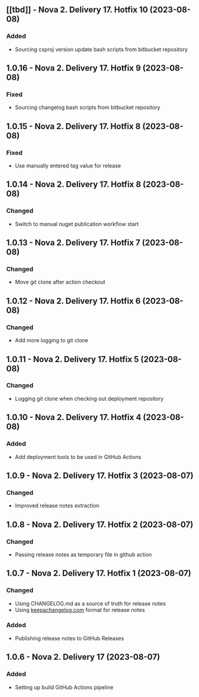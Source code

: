 ## [[tbd]] - Nova 2. Delivery 17. Hotfix 10 (2023-08-08)

### Added
* Sourcing csproj version update bash scripts from bitbucket repository

## 1.0.16 - Nova 2. Delivery 17. Hotfix 9 (2023-08-08)

### Fixed
* Sourcing changelog bash scripts from bitbucket repository

## 1.0.15 - Nova 2. Delivery 17. Hotfix 8 (2023-08-08)

### Fixed
* Use manually entered tag value for release

## 1.0.14 - Nova 2. Delivery 17. Hotfix 8 (2023-08-08)

### Changed
* Switch to manual nuget publication workflow start

## 1.0.13 - Nova 2. Delivery 17. Hotfix 7 (2023-08-08)

### Changed
* Move git clone after action checkout

## 1.0.12 - Nova 2. Delivery 17. Hotfix 6 (2023-08-08)

### Changed
* Add more logging to git clone

## 1.0.11 - Nova 2. Delivery 17. Hotfix 5 (2023-08-08)

### Changed
* Logging git clone when checking out deployment repository

## 1.0.10 - Nova 2. Delivery 17. Hotfix 4 (2023-08-08)

### Added
* Add deployment tools to be used in GitHub Actions

## 1.0.9 - Nova 2. Delivery 17. Hotfix 3 (2023-08-07)

### Changed
* Improved release notes extraction

## 1.0.8 - Nova 2. Delivery 17. Hotfix 2 (2023-08-07)

### Changed
* Passing release notes as temporary file in github action

## 1.0.7 - Nova 2. Delivery 17. Hotfix 1 (2023-08-07)

### Changed
* Using CHANGELOG.md as a source of truth for release notes
* Using [keepachangelog.com](https://keepachangelog.com/en/1.0.0/) format for release notes

### Added
* Publishing release notes to GitHub Releases

## 1.0.6 - Nova 2. Delivery 17 (2023-08-07)

### Added
* Setting up build GitHub Actions pipeline